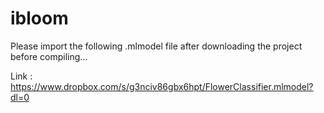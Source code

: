 # ibloom

Please import the following .mlmodel file after downloading the project before compiling...

Link :   https://www.dropbox.com/s/g3nciv86gbx6hpt/FlowerClassifier.mlmodel?dl=0 
